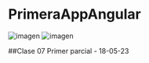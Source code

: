 # PrimeraAppAngular

![imagen](https://user-images.githubusercontent.com/40859037/231905063-df2306f6-a95f-4df2-818b-aa709fdfb647.png)
![imagen](https://user-images.githubusercontent.com/40859037/231905474-c03a1f36-a379-40f5-b32b-0e008f78b814.png)



##Clase 07 Primer parcial - 18-05-23
